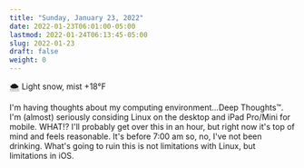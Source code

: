 ```yaml
---
title: "Sunday, January 23, 2022"
date: 2022-01-23T06:01:00-05:00
lastmod: 2022-01-24T06:13:45-05:00
slug: 2022-01-23
draft: false
weight: 0
---
```


🌨  Light snow, mist +18°F

I'm having thoughts about my computing environment...Deep Thoughts™. I'm (almost) seriously considing Linux on the desktop and iPad Pro/Mini for mobile. WHAT!? I'll probably get over this in an hour, but right now it's top of mind and feels reasonable. It's before 7:00 am so, no, I've not been drinking. What's going to ruin this is not limitations with Linux, but limitations in iOS.

[//]: # "Exported with love from a post written in Org mode"
[//]: # "- https://github.com/kaushalmodi/ox-hugo"
